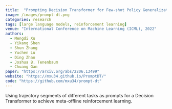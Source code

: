 ```yaml
---
title:  "Prompting Decision Transformer for Few-shot Policy Generalization"
image: /images/prompt-dt.png
categories: research
tags: [large language models, reinforcement learning]
venue: "International Conference on Machine Learning (ICML), 2022"
authors:
  - Mengdi Xu
  - Yikang Shen
  - Shun Zhang
  - Yuchen Lu
  - Ding Zhao
  - Joshua B. Tenenbaum
  - Chuang Gan
paper: "https://arxiv.org/abs/2206.13499"
website: "https://mxu34.github.io/PromptDT/"
code: "https://github.com/mxu34/prompt-dt"
---
```

Using trajectory segments of different tasks as prompts for a Decision Transformer to achieve meta-offline reinforcement learning.
